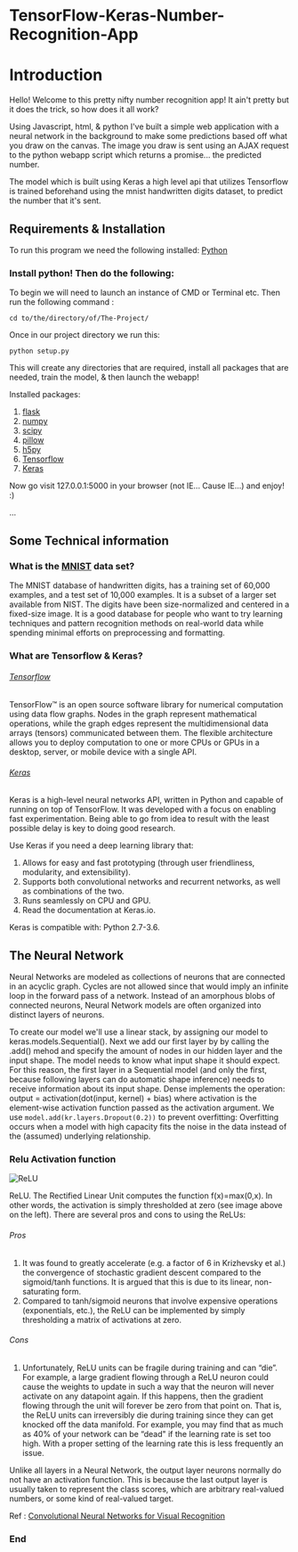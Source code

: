 # TensorFlow-Keras-Number-Recognition-App

# Introduction
Hello! Welcome to this pretty nifty number recognition app! It ain't pretty but it does the trick, so how does it all work?

Using Javascript, html, & python I've built a simple web application with a  neural network in the background to make some predictions based off what you draw on the canvas. The image you draw is sent using an AJAX request to the python webapp script which returns a promise... the predicted number.

The model which is built using Keras a high level api that utilizes Tensorflow is trained beforehand using the mnist handwritten digits dataset, to predict the number that it's sent.

## Requirements & Installation

To run this program we need the following installed: [Python](https://www.python.org/downloads/)

### Install python! Then do the following:

To begin we will need to launch an instance of CMD or Terminal etc.
Then run the following command :

`cd to/the/directory/of/The-Project/`

Once in our project directory we run this:

`python setup.py`

This will create any directories that are required, install all packages that are needed, train the model, & then launch the webapp!

Installed packages:
 1. [flask](http://flask.pocoo.org/)
 2. [numpy](http://www.numpy.org/)
 3. [scipy](https://www.scipy.org/)
 4. [pillow](https://python-pillow.org/)
 5. [h5py](http://www.h5py.org/)
 6. [Tensorflow](https://www.tensorflow.org/install/)
 7. [Keras](https://keras.io/)

Now go visit 127.0.0.1:5000 in your browser (not IE... Cause IE...) and enjoy! :)

...

## Some Technical information

### What is the [MNIST](http://yann.lecun.com/exdb/mnist/) data set?

The MNIST database of handwritten digits, has a training set of 60,000 examples, and a test set of 10,000 examples. It is a subset of a larger set available from NIST. The digits have been size-normalized and centered in a fixed-size image.
It is a good database for people who want to try learning techniques and pattern recognition methods on real-world data while spending minimal efforts on preprocessing and formatting.

### What are Tensorflow & Keras?

###### [Tensorflow](https://www.tensorflow.org/)

TensorFlow™ is an open source software library for numerical computation using data flow graphs. Nodes in the graph represent mathematical operations, while the graph edges represent the multidimensional data arrays (tensors) communicated between them. The flexible architecture allows you to deploy computation to one or more CPUs or GPUs in a desktop, server, or mobile device with a single API.

###### [Keras](https://keras.io/)

Keras is a high-level neural networks API, written in Python and capable of running on top of TensorFlow. It was developed with a focus on enabling fast experimentation. Being able to go from idea to result with the least possible delay is key to doing good research.

Use Keras if you need a deep learning library that:

1. Allows for easy and fast prototyping (through user friendliness, modularity, and extensibility).
2. Supports both convolutional networks and recurrent networks, as well as combinations of the two.
3. Runs seamlessly on CPU and GPU.
4. Read the documentation at Keras.io.

Keras is compatible with: Python 2.7-3.6.

## The Neural Network

Neural Networks are modeled as collections of neurons that are connected in an acyclic graph. Cycles are not allowed since that would imply an infinite loop in the forward pass of a network. Instead of an amorphous blobs of connected neurons, Neural Network models are often organized into distinct layers of neurons.

To create our model we'll use a linear stack, by assigning our model to keras.models.Sequential(). Next we add our first layer by by calling the .add() mehod and specify the amount of nodes in our hidden layer and the input shape. The model needs to know what input shape it should expect. For this reason, the first layer in a Sequential model (and only the first, because following layers can do automatic shape inference) needs to receive information about its input shape. Dense implements the operation: output = activation(dot(input, kernel) + bias) where activation is the element-wise activation function passed as the activation argument. We use ```model.add(kr.layers.Dropout(0.2))``` to prevent overfitting: Overfitting occurs when a model with high capacity fits the noise in the data instead of the (assumed) underlying relationship.

### Relu Activation function

![ReLU](https://www.learnopencv.com/wp-content/uploads/2017/10/relu-activation-function-1.png)

ReLU. The Rectified Linear Unit computes the function f(x)=max(0,x). In other words, the activation is simply thresholded at zero (see image above on the left). There are several pros and cons to using the ReLUs:

###### Pros
1. It was found to greatly accelerate (e.g. a factor of 6 in Krizhevsky et al.) the convergence of stochastic gradient descent compared to the sigmoid/tanh functions. It is argued that this is due to its linear, non-saturating form.
2.  Compared to tanh/sigmoid neurons that involve expensive operations (exponentials, etc.), the ReLU can be implemented by simply thresholding a matrix of activations at zero.

###### Cons
1. Unfortunately, ReLU units can be fragile during training and can “die”. For example, a large gradient flowing through a ReLU neuron could cause the weights to update in such a way that the neuron will never activate on any datapoint again. If this happens, then the gradient flowing through the unit will forever be zero from that point on. That is, the ReLU units can irreversibly die during training since they can get knocked off the data manifold. For example, you may find that as much as 40% of your network can be “dead" if the learning rate is set too high. With a proper setting of the learning rate this is less frequently an issue.

Unlike all layers in a Neural Network, the output layer neurons normally do not have an activation function. This is because the last output layer is usually taken to represent the class scores, which are arbitrary real-valued numbers, or some kind of real-valued target.

Ref : [Convolutional Neural Networks for Visual Recognition](http://cs231n.github.io/neural-networks-1/)

### End